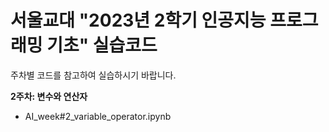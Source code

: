# 서울교대 "2023년 2학기 인공지능 프로그래밍 기초" 실습코드 

주차별 코드를 참고하여 실습하시기 바랍니다.

**2주차: 변수와 연산자**
 - AI_week#2_variable_operator.ipynb

